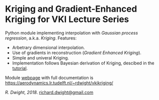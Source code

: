 Kriging and Gradient-Enhanced Kriging for VKI Lecture Series
=============================================================

Python module implementing interpolation with *Gaussian process regression*, a.k.a. *Kriging*.
Features:

- Arbetrary dimensional interpolation.
- Use of gradients in reconstruction (*Gradient Enhanced Kriging*).
- Simple and univeral Kriging.
- Implementation follows Bayesian derivation of Kriging, descibed in the [tutorial](./docs/Notes_v3_2018-08.pdf).

Module [webpage](https://aerodynamics.lr.tudelft.nl/~rdwight/vkikriging/) with full documentation is 
https://aerodynamics.lr.tudelft.nl/~rdwight/vkikriging/

*R. Dwight, 2018*. <richard.dwight@gmail.com>

